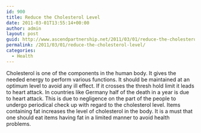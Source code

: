 ```yaml
---
id: 900
title: Reduce the Cholesterol Level
date: 2011-03-01T13:55:14+00:00
author: admin
layout: post
guid: http://www.ascendpartnership.net/2011/03/01/reduce-the-cholesterol-level/
permalink: /2011/03/01/reduce-the-cholesterol-level/
categories:
  - Health
---
```

Cholesterol is one of the components in the human body. It gives the needed energy to perform various functions. It should be maintained at an optimum level to avoid any ill effect. If it crosses the thresh hold limit it leads to heart attack. In countries like Germany half of the death in a year is due to heart attack. This is due to negligence on the part of the people to undergo periodical check up with regard to the cholesterol level. Items containing fat increases the level of cholesterol in the body. It is a must that one should eat items having fat in a limited manner to avoid health problems.